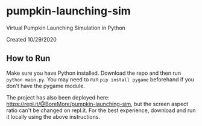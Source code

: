 # pumpkin-launching-sim
Virtual Pumpkin Launching Simulation in Python

Created 10/29/2020

## How to Run
Make sure you have Python installed. Download the repo and then run ```python main.py```. You may need to run ```pip install pygame``` beforehand if you don't have the pygame module.

The project has also been deployed here: https://repl.it/@BoreMore/pumpkin-launching-sim, but the screen aspect ratio can't be changed on repl.it. For the best experience, download and run it locally using the above instructions.
